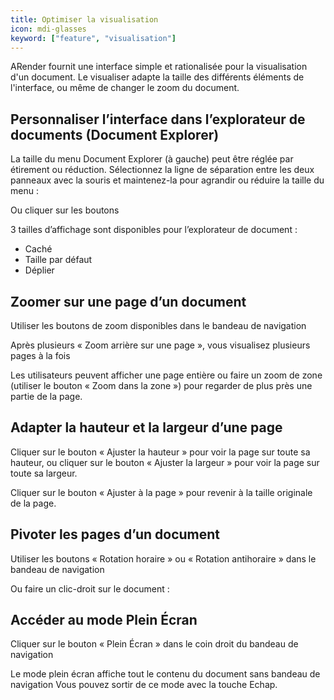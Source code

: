 ```yaml
---
title: Optimiser la visualisation
icon: mdi-glasses
keyword: ["feature", "visualisation"]
---
```


ARender fournit une interface simple et rationalisée pour la
visualisation d'un document. Le visualiser adapte la taille des
différents éléments de l'interface, ou même de changer le zoom du
document.

## Personnaliser l’interface dans l’explorateur de documents (Document Explorer)

La taille du menu Document Explorer (à gauche) peut être réglée par
étirement ou réduction. Sélectionnez la ligne de séparation entre les
deux panneaux avec la souris et maintenez-la pour agrandir ou réduire la
taille du menu :


Ou cliquer sur les boutons


3 tailles d’affichage sont disponibles pour l’explorateur de document :

- Caché
- Taille par défaut
- Déplier

## Zoomer sur une page d’un document

Utiliser les boutons de zoom disponibles dans le bandeau de navigation


Après plusieurs « Zoom arrière sur une page », vous visualisez plusieurs
pages à la fois


Les utilisateurs peuvent afficher une page entière ou faire un zoom de
zone (utiliser le bouton « Zoom dans la zone ») pour regarder de plus
près une partie de la page.


## Adapter la hauteur et la largeur d’une page

Cliquer sur le bouton « Ajuster la hauteur » pour voir la page sur toute
sa hauteur, ou cliquer sur le bouton « Ajuster la largeur » pour voir la
page sur toute sa largeur.


Cliquer sur le bouton « Ajuster à la page » pour revenir à la taille
originale de la page.

## Pivoter les pages d’un document

Utiliser les boutons « Rotation horaire » ou « Rotation antihoraire »
dans le bandeau de navigation


Ou faire un clic-droit sur le document :


## Accéder au mode Plein Écran

Cliquer sur le bouton « Plein Écran » dans le coin droit du bandeau de
navigation


Le mode plein écran affiche tout le contenu du document sans bandeau de
navigation Vous pouvez sortir de ce mode avec la touche Echap.

